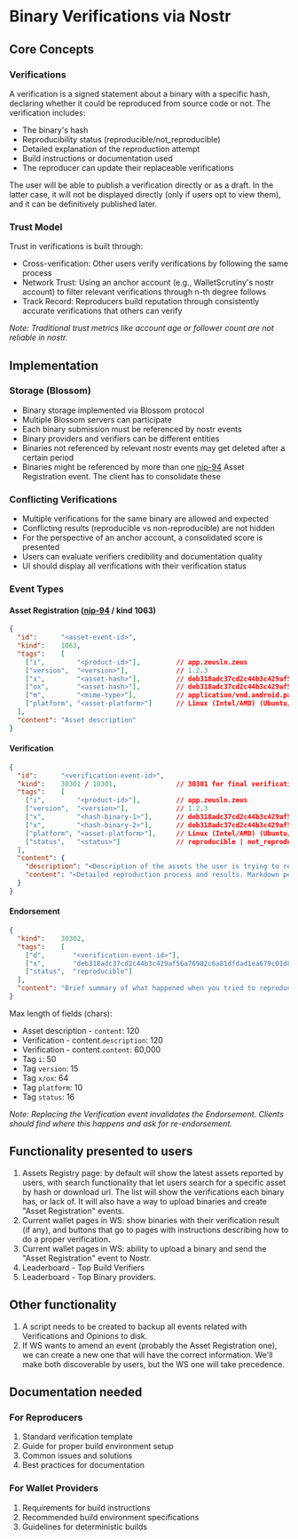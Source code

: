 # Binary Verifications via Nostr

## Core Concepts

### Verifications
A verification is a signed statement about a binary with a specific hash, declaring whether it could be reproduced from source code or not. The verification includes:
- The binary's hash
- Reproducibility status (reproducible/not_reproducible)
- Detailed explanation of the reproduction attempt
- Build instructions or documentation used
- The reproducer can update their replaceable verifications

The user will be able to publish a verification directly or as a draft. In the latter case, it will not be displayed directly (only if users opt to view them), and it can be definitively published later.

### Trust Model
Trust in verifications is built through:
- Cross-verification: Other users verify verifications by following the same process
- Network Trust: Using an anchor account (e.g., WalletScrutiny's nostr account) to filter relevant verifications through n-th degree follows
- Track Record: Reproducers build reputation through consistently accurate verifications that others can verify

*Note: Traditional trust metrics like account age or follower count are not reliable in nostr.*

## Implementation

### Storage (Blossom)
- Binary storage implemented via Blossom protocol
- Multiple Blossom servers can participate
- Each binary submission must be referenced by nostr events
- Binary providers and verifiers can be different entities
- Binaries not referenced by relevant nostr events may get deleted after a certain period
- Binaries might be referenced by more than one [nip-94](https://github.com/nostr-protocol/nips/blob/master/94.md) Asset Registration event. The client has to consolidate these

### Conflicting Verifications
- Multiple verifications for the same binary are allowed and expected
- Conflicting results (reproducible vs non-reproducible) are not hidden
- For the perspective of an anchor account, a consolidated score is presented
- Users can evaluate verifiers credibility and documentation quality
- UI should display all verifications with their verification status

### Event Types

#### Asset Registration ([nip-94](https://github.com/nostr-protocol/nips/blob/master/94.md) / kind 1063)
```json
{
  "id":      "<asset-event-id>",
  "kind":    1063,
  "tags":    [
    ["i",        "<product-id>"],         // app.zeusln.zeus
    ["version",  "<version>"],            // 1.2.3
    ["x",        "<asset-hash>"],         // deb318adc37cd2c44b3c429af56a76982c6a81dfdad1ea679c01d8184fc6a4fe
    ["ox",       "<asset-hash>"],         // deb318adc37cd2c44b3c429af56a76982c6a81dfdad1ea679c01d8184fc6a4fe
    ["m",        "<mime-type>"],          // application/vnd.android.package-archive
    ["platform", "<asset-platform>"]      // Linux (Intel/AMD) (Ubuntu/Debian)
  ],
  "content": "Asset description"
}
```

#### Verification
```json
{
  "id":      "<verification-event-id>",
  "kind":    30301 / 10301,               // 30301 for final verifications, 10301 for drafts
  "tags":    [
    ["i",        "<product-id>"],         // app.zeusln.zeus
    ["version",  "<version>"],            // 1.2.3
    ["x",        "<hash-binary-1>"],      // deb318adc37cd2c44b3c429af56a76982c6a81dfdad1ea679c01d8184fc6a4fe
    ["x",        "<hash-binary-2>"],      // deb318adc37cd2c44b3c429af56a76982c6a81dfdad1ea679c01d8184fc6a4fe
    ["platform", "<asset-platform>"],     // Linux (Intel/AMD) (Ubuntu/Debian)
    ["status",   "<status>"]              // reproducible | not_reproducible | ftbfs | spam | notag | nosource | warning | obfuscated
  ],
  "content": {
    "description": "<Description of the assets the user is trying to reproduce>",
    "content": "<Detailed reproduction process and results. Markdown permitted>"
  }
}
```

#### Endorsement
```json
{
  "kind":    30302,
  "tags":    [
    ["d",       "<verification-event-id>"],
    ["x",       "deb318adc37cd2c44b3c429af56a76982c6a81dfdad1ea679c01d8184fc6a4fe"],
    ["status",  "reproducible"]
  ],
  "content": "Brief summary of what happened when you tried to reproduce a specific verification. No markdown permitted"
}
```

Max length of fields (chars):
* Asset description - `content`: 120
* Verification - content.`description`: 120
* Verification - content.`content`: 60,000
* Tag `i`: 50
* Tag `version`: 15
* Tag `x/ox`: 64
* Tag `platform`: 10
* Tag `status`: 16

*Note: Replacing the Verification event invalidates the Endorsement. Clients should find where this happens and ask for re-endorsement.*

## Functionality presented to users
1. Assets Registry page: by default will show the latest assets reported by users, with search functionality that let users search
for a specific asset by hash or download url. The list will show the verifications each binary has, or lack of. It
will also have a way to upload binaries and create "Asset Registration" events. 
2. Current wallet pages in WS: show binaries with their verification result (if any), and buttons that go to pages
with instructions describing how to do a proper verification.
3. Current wallet pages in WS: ability to upload a binary and send the "Asset Registration" event to Nostr.
4. Leaderboard - Top Build Verifiers
5. Leaderboard - Top Binary providers.

## Other functionality
1. A script needs to be created to backup all events related with Verifications and Opinions to disk.
2. If WS wants to amend an event (probably the Asset Registration one), we can create a new one that will have
the correct information. We'll make both discoverable by users, but the WS one will take precedence.

## Documentation needed
### For Reproducers
1. Standard verification template
2. Guide for proper build environment setup
3. Common issues and solutions
4. Best practices for documentation

### For Wallet Providers
1. Requirements for build instructions
2. Recommended build environment specifications
3. Guidelines for deterministic builds
